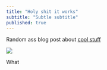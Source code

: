 ```yaml
---
title: "Holy shit it works"
subtitle: "Subtle subtitle"
published: true
---
```


Random ass blog post about [cool stuff](https://www.google.com/search?sugexp=chrome,mod%3D14&q=cool+stuff&um=1&ie=UTF-8&hl=en&tbm=isch&source=og&sa=N&tab=wi&authuser=0&ei=lLGpT--cNKy16AHd5ryzBA&biw=1206&bih=670&sei=lrGpT7rYCYb20gGKz-D7BA)

![](http://farm6.staticflickr.com/5280/7096596777_dd8a34e2fa.jpg)

What




